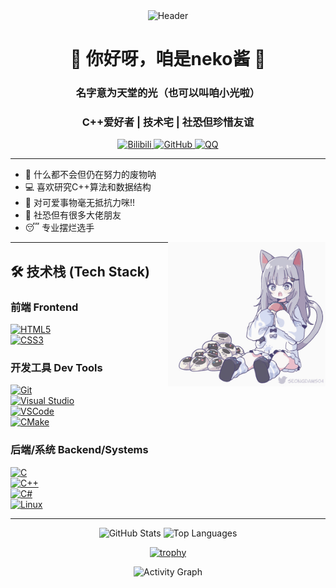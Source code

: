 <div align="center">
  <img src="https://capsule-render.vercel.app/api?type=waving&color=gradient&height=200&section=header&text=Celestine-Lux&fontSize=80&fontAlignY=35&animation=twinkling&desc=为了更美好的明天而存在&descAlignY=60&descSize=20" alt="Header" />
</div>

<h1 align="center">🌸 你好呀，咱是neko酱 🌸</h1>

<h3 align="center">名字意为天堂的光（也可以叫咱小光啦）</h3>
<h3 align="center">C++爱好者 | 技术宅 | 社恐但珍惜友谊</h3>

<div align="center">
  <a href="https://space.bilibili.com/9462537">
    <img src="https://img.shields.io/badge/Bilibili-Celestine--Lux-00A1D6?style=flat&logo=bilibili&logoColor=white" alt="Bilibili" />
  </a>
  <a href="https://github.com/Celestine-Lux">
    <img src="https://img.shields.io/badge/GitHub-Celestine--Lux-181717?style=flat&logo=github&logoColor=white" alt="GitHub" />
  </a>
  <a href="https://res.abeim.cn/api/qq/?qq=1146576614">
    <img src="https://img.shields.io/badge/QQ-1146576614-12B7F5?style=flat&logo=tencentqq&logoColor=white" alt="QQ" />
  </a>
</div>

---

- 🏫 什么都不会但仍在努力的废物呐
- 💻 喜欢研究C++算法和数据结构
- 🎨 对可爱事物毫无抵抗力咪!!
- 🤝 社恐但有很多大佬朋友
- 😴 专业摆烂选手
<img align="right" alt="img" src="https://github.com/Celestine-Lux/Celestine-Lux/blob/main/gif.gif" width="50%" height="auto" />

---


## 🛠 技术栈 (Tech Stack)

### 前端 Frontend
[![HTML5](https://img.shields.io/badge/-HTML5-E34F26?style=flat&logo=html5&logoColor=white)](https://developer.mozilla.org/en-US/docs/Web/Guide/HTML/HTML5)  
[![CSS3](https://img.shields.io/badge/-CSS3-1572B6?style=flat&logo=css3&logoColor=white)](https://developer.mozilla.org/en-US/docs/Web/CSS)  

### 开发工具 Dev Tools
[![Git](https://img.shields.io/badge/-Git-F05032?style=flat&logo=git&logoColor=white)](https://git-scm.com/)  
[![Visual Studio](https://img.shields.io/badge/-Visual%20Studio-5C2D91?style=flat&logo=visual-studio&logoColor=white)](https://visualstudio.microsoft.com/)  
[![VSCode](https://img.shields.io/badge/-VSCode-007ACC?style=flat&logo=visual-studio-code&logoColor=white)](https://code.visualstudio.com/)  
[![CMake](https://img.shields.io/badge/-CMake-064F8C?style=flat&logo=cmake&logoColor=white)](https://cmake.org/)  

### 后端/系统 Backend/Systems
[![C](https://img.shields.io/badge/-C-A8B9CC?style=flat&logo=c&logoColor=black)](https://en.cppreference.com/w/c/language)  
[![C++](https://img.shields.io/badge/-C++-00599C?style=flat&logo=c%2B%2B&logoColor=white)](https://isocpp.org/)  
[![C#](https://img.shields.io/badge/-C%23-239120?style=flat&logo=c-sharp&logoColor=white)](https://learn.microsoft.com/en-us/dotnet/csharp/)  
[![Linux](https://img.shields.io/badge/-Linux-FCC624?style=flat&logo=linux&logoColor=black)](https://www.linux.org/)  

---

<div align="center">
  <img height="165" src="https://github-readme-stats.vercel.app/api?username=Celestine-Lux&show_icons=true&theme=radical&bg_color=30,ff6b8b,ffb6c1&title_color=fff&text_color=fff&icon_color=fff&border_color=fff&hide_border=true" alt="GitHub Stats" />
  
  <img height="165" src="https://github-readme-stats.vercel.app/api/top-langs/?username=Celestine-Lux&layout=compact&theme=radical&bg_color=30,ffb6c1,ff6b8b&title_color=fff&text_color=fff&icon_color=fff&border_color=fff&hide_border=true" alt="Top Languages" />
  
  [![trophy](https://github-profile-trophy.vercel.app/?username=Celestine-Lux&theme=onedark&no-frame=true&no-bg=true)](https://github.com/ryo-ma/github-profile-trophy)

  <img width="800" src="https://github-readme-activity-graph.vercel.app/graph?username=Celestine-Lux&theme=github-compact&hide_border=true&area=true&bg_color=ffb6c1&color=ff6b8b&line=ff8fab&point=ff4757" alt="Activity Graph" />
</div>
